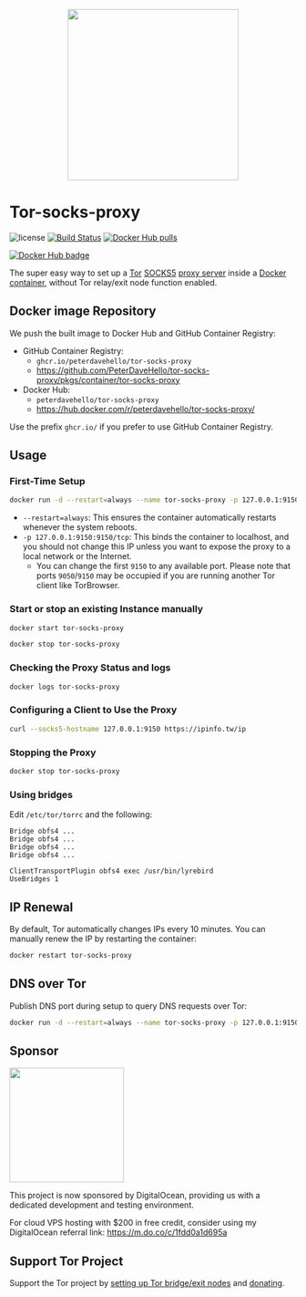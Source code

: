 <p align="center">
  <img width="300px" src="https://upload.wikimedia.org/wikipedia/commons/8/8f/Tor_project_logo_hq.png">
</p>

# Tor-socks-proxy

![license](https://img.shields.io/badge/license-GPLv3.0-brightgreen.svg?style=flat)
[![Build Status](https://app.travis-ci.com/PeterDaveHello/tor-socks-proxy.svg?branch=master)](https://app.travis-ci.com/PeterDaveHello/tor-socks-proxy)
[![Docker Hub pulls](https://img.shields.io/docker/pulls/peterdavehello/tor-socks-proxy.svg)](https://hub.docker.com/r/peterdavehello/tor-socks-proxy/)

[![Docker Hub badge](http://dockeri.co/image/peterdavehello/tor-socks-proxy)](https://hub.docker.com/r/peterdavehello/tor-socks-proxy/)

The super easy way to set up a [Tor](https://www.torproject.org) [SOCKS5](https://en.wikipedia.org/wiki/SOCKS#SOCKS5) [proxy server](https://en.wikipedia.org/wiki/Proxy_server) inside a [Docker](https://en.wikipedia.org/wiki/Docker_(software)) [container](https://en.wikipedia.org/wiki/Container_(virtualization)), without Tor relay/exit node function enabled.

## Docker image Repository

We push the built image to Docker Hub and GitHub Container Registry:

- GitHub Container Registry:
  - `ghcr.io/peterdavehello/tor-socks-proxy`
  - <https://github.com/PeterDaveHello/tor-socks-proxy/pkgs/container/tor-socks-proxy>
- Docker Hub:
  - `peterdavehello/tor-socks-proxy`
  - <https://hub.docker.com/r/peterdavehello/tor-socks-proxy/>

Use the prefix `ghcr.io/` if you prefer to use GitHub Container Registry.

## Usage

### First-Time Setup

```sh
docker run -d --restart=always --name tor-socks-proxy -p 127.0.0.1:9150:9150/tcp peterdavehello/tor-socks-proxy:latest
```

- `--restart=always`: This ensures the container automatically restarts whenever the system reboots.
- `-p 127.0.0.1:9150:9150/tcp`: This binds the container to localhost, and you should not change this IP unless you want to expose the proxy to a local network or the Internet.
  - You can change the first `9150` to any available port. Please note that ports `9050`/`9150` may be occupied if you are running another Tor client like TorBrowser.

### Start or stop an existing Instance manually

```sh
docker start tor-socks-proxy
```

```sh
docker stop tor-socks-proxy
```

### Checking the Proxy Status and logs

```sh
docker logs tor-socks-proxy
```

### Configuring a Client to Use the Proxy

```sh
curl --socks5-hostname 127.0.0.1:9150 https://ipinfo.tw/ip
```

### Stopping the Proxy

```sh
docker stop tor-socks-proxy
```

### Using bridges

Edit `/etc/tor/torrc` and the following:

```
Bridge obfs4 ...
Bridge obfs4 ...
Bridge obfs4 ...
Bridge obfs4 ...

ClientTransportPlugin obfs4 exec /usr/bin/lyrebird
UseBridges 1
```

## IP Renewal

By default, Tor automatically changes IPs every 10 minutes. You can manually renew the IP by restarting the container:

```sh
docker restart tor-socks-proxy
```

## DNS over Tor

Publish DNS port during setup to query DNS requests over Tor:

```sh
docker run -d --restart=always --name tor-socks-proxy -p 127.0.0.1:9150:9150/tcp -p 127.0.0.1:53:8853/udp peterdavehello/tor-socks-proxy:latest
```
## Sponsor

<a href="https://m.do.co/c/1fdd0a1d695a"><img src="https://opensource.nyc3.cdn.digitaloceanspaces.com/attribution/assets/SVG/DO_Logo_horizontal_blue.svg" width="201px"></a>

This project is now sponsored by DigitalOcean, providing us with a dedicated development and testing environment.

For cloud VPS hosting with $200 in free credit, consider using my DigitalOcean referral link: https://m.do.co/c/1fdd0a1d695a

## Support Tor Project

Support the Tor project by [setting up Tor bridge/exit nodes](https://trac.torproject.org/projects/tor/wiki/TorRelayGuide) and [donating](https://donate.torproject.org/).
